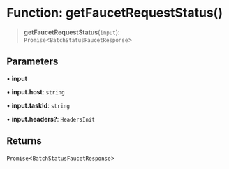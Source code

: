 # Function: getFaucetRequestStatus()

> **getFaucetRequestStatus**(`input`): `Promise`\<`BatchStatusFaucetResponse`\>

## Parameters

• **input**

• **input.host**: `string`

• **input.taskId**: `string`

• **input.headers?**: `HeadersInit`

## Returns

`Promise`\<`BatchStatusFaucetResponse`\>
